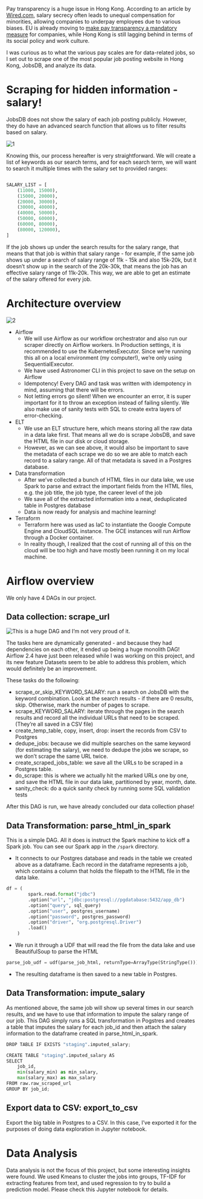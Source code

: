 Pay transparency is a huge issue in Hong Kong. According to an article by [Wired.com](https://www.wired.com/story/salary-transparency-gender-pay-gap/), salary secrecy often leads to unequal compensation for minorities, allowing companies to underpay employees due to various biases. EU is already moving to [make pay transparency a mandatory measure](https://www.euractiv.com/section/economy-jobs/news/eu-negotiators-discuss-scope-of-pay-transparency-directive/) for companies, while Hong Kong is still lagging behind in terms of its social policy and work culture.

I was curious as to what the various pay scales are for data-related jobs, so I set out to scrape one of the most popular job posting website in Hong Kong, JobsDB, and analyze its data.

# Scraping for hidden information - salary!

JobsDB does not show the salary of each job posting publicly. However, they do have an advanced search function that allows us to filter results based on salary.

![1](https://user-images.githubusercontent.com/7219284/198118865-1eb5007b-41c1-4ca4-a6d0-7ec147af7813.png)


Knowing this, our process hereafter is very straightforward. We will create a list of keywords as our search terms, and for each search term, we will want to search it multiple times with the salary set to provided ranges: 

```python

SALARY_LIST = [
    (11000, 15000),
    (15000, 20000),
    (20000, 30000),
    (30000, 40000),
    (40000, 50000),
    (50000, 60000),
    (60000, 80000),
    (80000, 120000),
]
```

If the job shows up under the search results for the salary range, that means that that job is within that salary range - for example, if the same job shows up under a search of salary range of 11k - 15k and also 15k-20k, but it doesn’t show up in the search of the 20k-30k, that means the job has an effective salary range of 11k-20k. This way, we are able to get an estimate of the salary offered for every job.

# Architecture overview


![2](https://user-images.githubusercontent.com/7219284/198118913-abf92b9c-4ba6-411c-8f56-56cbe2a75231.png)

- Airflow
    - We will use Airflow as our workflow orchestrator and also run our scraper directly on Airflow workers. In Production settings, it is recommended to use the KubernetesExecutor. Since we’re running this all on a local environment (my computer!), we’re only using SequentialExecutor.
    - We have used Astronomer CLI in this project to save on the setup on Airflow
    - Idempotency! Every DAG and task was written with idempotency in mind, assuming that there will be errors.
    - Not letting errors go silent! When we encounter an error, it is super important for it to throw an exception instead of failing silently. We also make use of sanity tests with SQL to create extra layers of error-checking.
- ELT
    - We use an ELT structure here, which means storing all the raw data in a data lake first. That means all we do is scrape JobsDB, and save the HTML file in our disk or cloud storage.
    - However, as we can see above, it would also be important to save the metadata of each scrape we do so we are able to match each record to a salary range. All of that metadata is saved in a Postgres database.
- Data transformation
    - After we’ve collected a bunch of HTML files in our data lake, we use Spark to parse and extract the important fields from the HTML files, e.g. the job title, the job type, the career level of the job
    - We save all of the extracted information into a neat, deduplicated table in Postgres database
    - Data is now ready for analysis and machine learning!
- Terraform
    - Terraform here was used as IaC to instantiate the Google Compute Engine and CloudSQL instance. The GCE instances will run Airflow through a Docker container.
    - In reality though, I realized that the cost of running all of this on the cloud will be too high and have mostly been running it on my local machine.

# Airflow overview

We only have 4 DAGs in our project. 

## Data collection: scrape_url

![This is a huge DAG and I’m not very proud of it.](https://user-images.githubusercontent.com/7219284/198118989-528e5b90-2012-439b-b59e-d4f28dcb7b82.png)

The tasks here are dynamically generated - and because they had dependencies on each other, it ended up being a huge monolith DAG! Airflow 2.4 have just been released while I was working on this project, and its new feature Datasets seem to be able to address this problem, which would definitely be an improvement.

These tasks do the following:

- scrape_or_skip_KEYWORD_SALARY: run a search on JobsDB with the keyword combination. Look at the search results - if there are 0 results, skip. Otherwise, mark the number of pages to scrape.
- scrape_KEYWORD_SALARY: iterate through the pages in the search results and record all the individual URLs that need to be scraped. (They’re all saved in a CSV file)
- create_temp_table, copy, insert, drop: insert the records from CSV to Postgres
- dedupe_jobs: because we did multiple searches on the same keyword (for estimating the salary), we need to dedupe the jobs we scrape, so we don’t scrape the same URL twice.
- create_scraped_jobs_table: we save all the URLs to be scraped in a Postgres table.
- do_scrape: this is where we actually hit the marked URLs one by one, and save the HTML file in our data lake, partitioned by year, month, date.
- sanity_check: do a quick sanity check by running some SQL validation tests

After this DAG is run, we have already concluded our data collection phase!

## Data Transformation: parse_html_in_spark

This is a simple DAG. All it does is instruct the Spark machine to kick off a Spark job. You can see our Spark app in the `/spark`  directory.

- It connects to our Postgres database and reads in the table we created above as a dataframe. Each record in the dataframe represents a job, which contains a column that holds the filepath to the HTML file in the data lake.

```python
df = (
        spark.read.format("jdbc")
        .option("url", "jdbc:postgresql://pgdatabase:5432/app_db")
        .option("query", sql_query)
        .option("user", postgres_username)
        .option("password", postgres_password)
        .option("driver", "org.postgresql.Driver")
        .load()
    )
```

- We run it through a UDF that will read the file from the data lake and use BeautifulSoup to parse the HTML

```python
parse_job_udf = udf(parse_job_html, returnType=ArrayType(StringType()))
```

- The resulting dataframe is then saved to a new table in Postgres.

## Data Transformation: impute_salary

As mentioned above, the same job will show up several times in our search results, and we have to use that information to impute the salary range of our job. This DAG simply runs a SQL transformation in Pogstres and creates a table that imputes the salary for each job_id and then attach the salary information to the dataframe created in parse_html_in_spark.

```python
DROP TABLE IF EXISTS "staging".imputed_salary;

CREATE TABLE "staging".imputed_salary AS
SELECT 
	job_id, 
	min(salary_min) as min_salary,
	max(salary_max) as max_salary
FROM raw.raw_scraped_url
GROUP BY job_id;
```

## Export data to CSV: export_to_csv

Export the big table in Postgres to a CSV. In this case, I’ve exported it for the purposes of doing data exploration in Jupyter notebook.

# Data Analysis

Data analysis is not the focus of this project, but some interesting insights were found. We used Kmeans to cluster the jobs into groups, TF-IDF for extracting features from text, and used regression to try to build a prediction model. Please check this Jupyter notebook for details.

